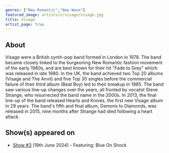 ```yaml
---
genres: ["New Romantic","New Wave"]
featured_image: artists/v/visage/visage.jpg
title: Visage
artist_page: true
---
```

## About

Visage were a British synth-pop band formed in London in 1978. The band became closely linked to the burgeoning New Romantic fashion movement of the early 1980s, and are best known for their hit "Fade to Grey" which was released in late 1980. In the UK, the band achieved two Top 20 albums (Visage and The Anvil) and five Top 30 singles before the commercial failure of their third album (Beat Boy) led to their breakup in 1985.
The band saw various line-up changes over the years, all fronted by vocalist Steve Strange, who resurrected the band name in the 2000s. In 2013, the final line-up of the band released Hearts and Knives, the first new Visage album in 29 years. The band's fifth and final album, Demons to Diamonds, was released in 2015, nine months after Strange had died following a heart attack.



## Show(s) appeared on

- [Show #3](/shows/featuring-blue-on-shock/) (19th June 2024) - Featuring: Blue On Shock

